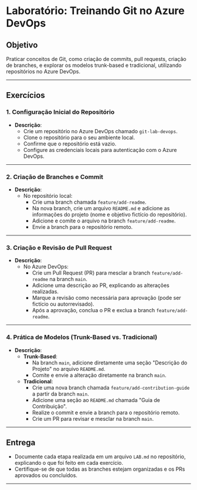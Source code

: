 # Laboratório: Treinando Git no Azure DevOps

## Objetivo
Praticar conceitos de Git, como criação de commits, pull requests, criação de branches, e explorar os modelos trunk-based e tradicional, utilizando repositórios no Azure DevOps.

---

## Exercícios

### 1. Configuração Inicial do Repositório
- **Descrição**: 
  - Crie um repositório no Azure DevOps chamado `git-lab-devops`.
  - Clone o repositório para o seu ambiente local.
  - Confirme que o repositório está vazio.
  - Configure as credenciais locais para autenticação com o Azure DevOps.

---

### 2. Criação de Branches e Commit
- **Descrição**: 
  - No repositório local:
    - Crie uma branch chamada `feature/add-readme`.
    - Na nova branch, crie um arquivo `README.md` e adicione as informações do projeto (nome e objetivo fictício do repositório).
    - Adicione e comite o arquivo na branch `feature/add-readme`.
    - Envie a branch para o repositório remoto.

---

### 3. Criação e Revisão de Pull Request
- **Descrição**: 
  - No Azure DevOps:
    - Crie um Pull Request (PR) para mesclar a branch `feature/add-readme` na branch `main`.
    - Adicione uma descrição ao PR, explicando as alterações realizadas.
    - Marque a revisão como necessária para aprovação (pode ser fictício ou autorrevisado).
    - Após a aprovação, conclua o PR e exclua a branch `feature/add-readme`.

---

### 4. Prática de Modelos (Trunk-Based vs. Tradicional)
- **Descrição**:
  - **Trunk-Based**:
    - Na branch `main`, adicione diretamente uma seção "Descrição do Projeto" no arquivo `README.md`.
    - Comite e envie a alteração diretamente na branch `main`.
  - **Tradicional**:
    - Crie uma nova branch chamada `feature/add-contribution-guide` a partir da branch `main`.
    - Adicione uma seção ao `README.md` chamada "Guia de Contribuição".
    - Realize o commit e envie a branch para o repositório remoto.
    - Crie um PR para revisar e mesclar na branch `main`.

---

## Entrega
- Documente cada etapa realizada em um arquivo `LAB.md` no repositório, explicando o que foi feito em cada exercício.
- Certifique-se de que todas as branches estejam organizadas e os PRs aprovados ou concluídos.

---
